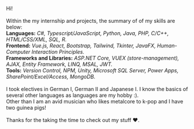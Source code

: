 Hi!<br />
<br />
Within the my internship and projects, the summary of of my skills are below: <br />
**Languages:** *C#, Typescript/JavaScript, Python, Java, PHP, C/C++, HTML/CSS/XML, SQL, R.* <br />
**Frontend:** *Vue.js, React, Bootstrap, Tailwind, Tkinter, JavaFX, Human-Computer Interaction Principles.* <br />
**Frameworks and Libraries:** *ASP.NET Core, VUEX (store-management), AJAX, Entity Framework, LINQ, MSAL, JWT.* <br />
**Tools:** *Version Control, NPM, Unity, Microsoft SQL Server, Power Apps, SharePoint/Excel/Access, MongoDB.* <br />
<br />
I took electives in German I, German II and Japanese I. I know the basics of several other languages as languages are my hobby :). <br />
Other than I am an avid musician who likes metalcore to k-pop and I have two guinea pigs! <br />
<br />
Thanks for the taking the time to check out my stuff ♥.
